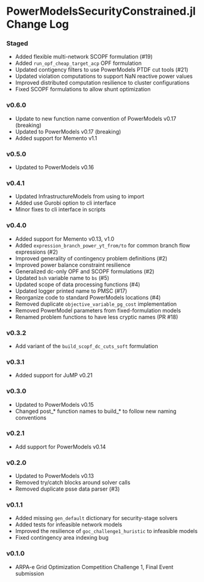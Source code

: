 PowerModelsSecurityConstrained.jl Change Log
============================================

### Staged
- Added flexible multi-network SCOPF formulation (#19)
- Added `run_opf_cheap_target_acp` OPF formulation
- Updated contigency filters to use PowerModels PTDF cut tools (#21)
- Updated violation computations to support NaN reactive power values
- Improved distributed computation resilience to cluster configurations
- Fixed SCOPF formulations to allow shunt optimization

### v0.6.0
- Update to new function name convention of PowerModels v0.17 (breaking)
- Updated to PowerModels v0.17 (breaking)
- Added support for Memento v1.1

### v0.5.0
- Updated to PowerModels v0.16

### v0.4.1
- Updated InfrastructureModels from using to import
- Added use Gurobi option to cli interface
- Minor fixes to cli interface in scripts

### v0.4.0
- Added support for Memento v0.13, v1.0
- Added `expression_branch_power_yt_from/to` for common branch flow expressions (#2)
- Improved generality of contingency problem definitions (#2)
- Improved power balance constraint resilience
- Generalized dc-only OPF and SCOPF formulations (#2)
- Updated `bsh` variable name to `bs` (#5)
- Updated scope of data processing functions (#4)
- Updated logger printed name to PMSC (#17)
- Reorganize code to standard PowerModels locations (#4)
- Removed duplicate `objective_variable_pg_cost` implementation
- Removed PowerModel parameters from fixed-formulation models
- Renamed problem functions to have less cryptic names (PR #18)

### v0.3.2
- Add variant of the `build_scopf_dc_cuts_soft` formulation

### v0.3.1
- Added support for JuMP v0.21

### v0.3.0
- Updated to PowerModels v0.15
- Changed post_* function names to build_* to follow new naming conventions

### v0.2.1
- Add support for PowerModels v0.14

### v0.2.0
- Updated to PowerModels v0.13
- Removed try/catch blocks around solver calls
- Removed duplicate psse data parser (#3)

### v0.1.1
- Added missing `gen_default` dictionary for security-stage solvers
- Added tests for infeasible network models
- Improved the resilience of `goc_challenge1_huristic` to infeasible models
- Fixed contingency area indexing bug

### v0.1.0
- ARPA-e Grid Optimization Competition Challenge 1, Final Event submission
